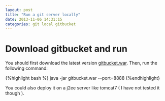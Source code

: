 ```yaml
---
layout: post
title: "Run a git server locally"
date: 2013-11-06 14:31:15
categories: git local gitbucket
---
```


# Download gitbucket and run
You should first download the latest version [gitbucket.war][gitbucket].
Then, run the following command:

{%highlight bash %}
java -jar gitbucket.war --port=8888
{%endhighlight}

You could also deploy it on a j2ee server like tomcat7 ( I have not tested it though ).

[gitbucket]: https://github.com/takezoe/gitbucket/releases

